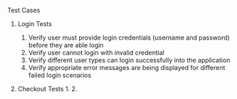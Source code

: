 
Test Cases
1. Login Tests
    1. Verify user must provide login credentials (username and password) before they are able login
    2. Verify user cannot login with invalid credential 
    3. Verify different user types can login successfully into the application 
    4. Verify appropriate error messages are being displayed for different failed login scenarios

2. Checkout Tests
    1.
    2.